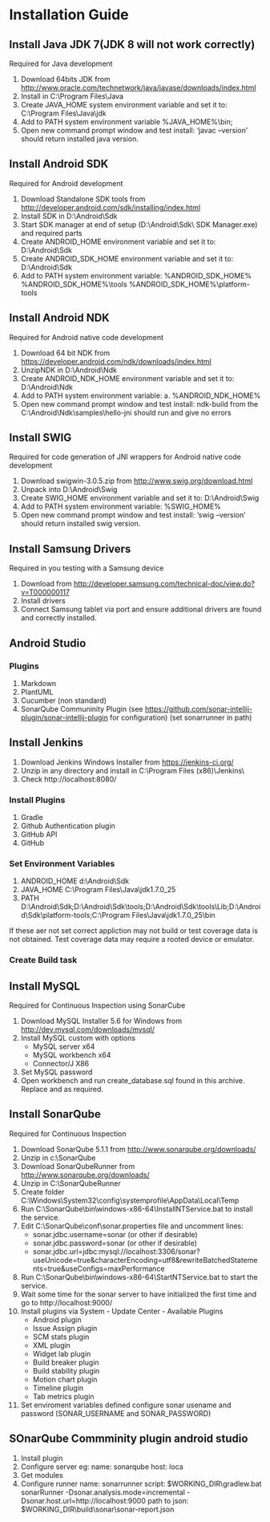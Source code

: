 #  Installation Guide

## Install Java JDK 7(JDK 8 will not work correctly)
Required for Java development

1.	Download 64bits JDK from http://www.oracle.com/technetwork/java/javase/downloads/index.html
2.	Install in C:\Program Files\Java
3.	Create JAVA_HOME system environment variable and set it to: C:\Program Files\Java\jdk<version>
4.	Add to PATH system environment variable %JAVA_HOME%\bin;
5.	Open new command prompt window and test install: ‘javac –version’ should return installed java version.

## Install Android SDK
Required for Android development

1.	Download Standalone SDK tools from http://developer.android.com/sdk/installing/index.html
2.	Install SDK in D:\Android\Sdk
3.	Start SDK manager at end of setup (D:\Android\Sdk\ SDK Manager.exe) and required parts
4.	Create ANDROID_HOME environment variable and set it to: D:\Android\Sdk
5.	Create ANDROID_SDK_HOME environment variable and set it to: D:\Android\Sdk
6.	Add to PATH system environment variable:
    %ANDROID_SDK_HOME%
    %ANDROID_SDK_HOME%\tools
    %ANDROID_SDK_HOME%\platform-tools

## Install Android NDK
Required for Android native code development

1.	Download 64 bit NDK from https://developer.android.com/ndk/downloads/index.html
2.	UnzipNDK in D:\Android\Ndk
3.	Create ANDROID_NDK_HOME environment variable and set it to: D:\Android\Ndk
4.	Add to PATH system environment variable: a.	%ANDROID_NDK_HOME%
5.	Open new command prompt window and test install: ndk-build from the C:\Android\Ndk\samples\hello-jni should run and give no errors

## Install SWIG
Required for code generation of JNI wrappers for Android native code development

1.	Download swigwin-3.0.5.zip from http://www.swig.org/download.html
2.	Unpack into D:\Android\Swig
3.	Create SWIG_HOME environment variable and set it to: D:\Android\Swig
6.	Add to PATH system environment variable: %SWIG_HOME%
4.	Open new command prompt window and test install: ‘swig –version’ should return installed swig version.

## Install Samsung Drivers
Required in you testing with a Samsung device

1.	Download from http://developer.samsung.com/technical-doc/view.do?v=T000000117
2.	Install drivers
3.	Connect Samsung tablet via port and ensure additional drivers are found and correctly installed.


## Android Studio

### Plugins

1. Markdown
2. PlantUML
3. Cucumber (non standard)
4. SonarQube Communinity Plugin (see https://github.com/sonar-intellij-plugin/sonar-intellij-plugin for configuration)
   (set sonarrunner in path)

## Install Jenkins
1.	Download Jenkins Windows Installer from https://jenkins-ci.org/
2.	Unzip in any directory and install in C:\Program Files (x86)\Jenkins\
3.	Check http://localhost:8080/

### Install Plugins

1. Gradle
2. Github Authentication plugin
3. GitHub API
4. GitHub

### Set Environment Variables

1. ANDROID_HOME d:\Android\Sdk
2. JAVA_HOME C:\Program Files\Java\jdk1.7.0_25
3. PATH D:\Android\Sdk;D:\Android\Sdk\tools;D:\Android\Sdk\tools\Lib;D:\Android\Sdk\platform-tools;C:\Program Files\Java\jdk1.7.0_25\bin

If these aer not set correct appliction may not build or test coverage data is not obtained. Test coverage data may require a rooted device or emulator.
### Create Build task

## Install MySQL
Required for Continuous Inspection using SonarCube

1.	Download MySQL Installer 5.6 for Windows from http://dev.mysql.com/downloads/mysql/
2.	Install MySQL custom with options
    *	MySQL server x64
    *	MySQL workbench x64
    *	Connector/J X86
3.	Set MySQL password
4.	Open workbench and run create_database.sql found in this archive. Replace <user> and <password> as required.

## Install SonarQube
Required for Continuous Inspection

1.	Download SonarQube 5.1.1 from http://www.sonarqube.org/downloads/
2.	Unzip in c:\SonarQube
3.	Download SonarQubeRunner from http://www.sonarqube.org/downloads/
4.	Unzip in C:\SonarQubeRunner
5.	Create folder C:\Windows\System32\config\systemprofile\AppData\Local\Temp
6.	Run C:\SonarQube\bin\windows-x86-64\InstallNTService.bat to install the service.
7.	Edit C:\SonarQube\conf\sonar.properties file and uncomment lines:
    *	sonar.jdbc.username=sonar (or other if desirable)
    *	sonar.jdbc.password=sonar (or other if desirable)
    *	sonar.jdbc.url=jdbc:mysql://localhost:3306/sonar?useUnicode=true&characterEncoding=utf8&rewriteBatchedStatements=true&useConfigs=maxPerformance
8.	Run C:\SonarQube\bin\windows-x86-64\StartNTService.bat to start the service.
9.	Wait some time for the sonar server to have initialized the first time and go to http://localhost:9000/
10.	Install plugins via System - Update Center - Available Plugins
    *	Android plugin
    *	Issue Assign plugin
    *	SCM stats plugin
    *	XML plugin
    *	Widget lab plugin
    *	Build breaker plugin
    *	Build stability plugin
    *	Motion chart plugin
    *	Timeline plugin
    *	Tab metrics plugin
11. Set enviroment variables defined configure sonar usename and password (SONAR_USERNAME and SONAR_PASSWORD)

## SOnarQube Commminity plugin android studio
1. Install plugin
2. Configure server eg:
     name: sonarqube
     host: loca
3. Get modules
4. Configure runner
    name: sonarrunner
    script: $WORKING_DIR\gradlew.bat sonarRunner -Dsonar.analysis.mode=incremental -Dsonar.host.url=http://localhost:9000
    path to json: $WORKING_DIR\build\sonar\sonar-report.json

